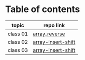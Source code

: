 # Table of contents
 | topic    | repo link                                                                                                                  |
|----------|----------------------------------------------------------------------------------------------------------------------------|
| class 01 | [array_reverse](https://github.com/Yousef-010/data-structures-and-algorithms/blob/main/array-reverse/README.md)            |
 | class 02 | [array-insert-shift](https://github.com/Yousef-010/data-structures-and-algorithms/blob/main/array_insert_shift/README.md)  |
 | class 03 | [array-insert-shift](https://github.com/Yousef-010/data-structures-and-algorithms/blob/main/array_binary_search/README.md) |
